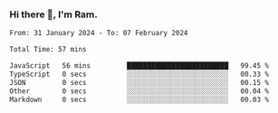 ### Hi there 👋, I'm Ram.

<!--START_SECTION:waka-->

```txt
From: 31 January 2024 - To: 07 February 2024

Total Time: 57 mins

JavaScript   56 mins         █████████████████████████   99.45 %
TypeScript   0 secs          ░░░░░░░░░░░░░░░░░░░░░░░░░   00.33 %
JSON         0 secs          ░░░░░░░░░░░░░░░░░░░░░░░░░   00.15 %
Other        0 secs          ░░░░░░░░░░░░░░░░░░░░░░░░░   00.04 %
Markdown     0 secs          ░░░░░░░░░░░░░░░░░░░░░░░░░   00.03 %
```

<!--END_SECTION:waka-->
